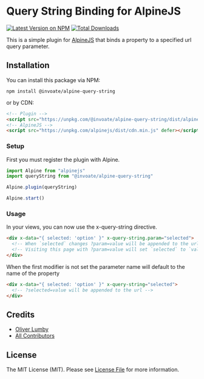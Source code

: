 # Query String Binding for AlpineJS

[![Latest Version on NPM](https://img.shields.io/npm/v/@invoate/alpine-query-string?style=flat-square)](https://www.npmjs.com/package/@invoate/alpine-query-string)
[![Total Downloads](https://img.shields.io/npm/dt/@invoate/alpine-query-string?style=flat-square)](https://www.npmjs.com/package/@invoate/alpine-query-string)

This is a simple plugin for [AlpineJS](https://alpinejs.dev) that binds a property to a specified url query parameter.

## Installation

You can install this package via NPM:

```shell
npm install @invoate/alpine-query-string
```

or by CDN:

```html
<!-- Plugin -->
<script src="https://unpkg.com/@invoate/alpine-query-string/dist/alpine-query-string.min.js" defer></script>
<!-- AlpineJS -->
<script src="https://unpkg.com/alpinejs/dist/cdn.min.js" defer></script>
```

### Setup

First you must register the plugin with Alpine.

```js
import Alpine from "alpinejs"
import queryString from "@invoate/alpine-query-string"

Alpine.plugin(queryString)

Alpine.start()
```
### Usage

In your views, you can now use the x-query-string directive.

```html
<div x-data="{ selected: 'option' }" x-query-string.param="selected">
  <!-- When `selected` changes ?param=value will be appended to the url -->
  <!-- Visiting this page with ?param=value will set `selected` to `value` -->
</div>
```

When the first modifier is not set the parameter name will default to the name of the property

```html
<div x-data="{ selected: 'option' }" x-query-string="selected">
  <!-- ?selected=value will be appended to the url -->
</div>
```

## Credits

- [Oliver Lumby](https://github.com/olumby)
- [All Contributors](../../contributors)

## License

The MIT License (MIT). Please see [License File](LICENSE.md) for more information.
